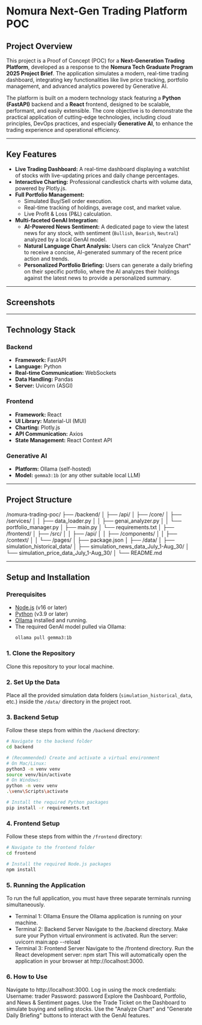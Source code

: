 # Nomura Next-Gen Trading Platform POC

## Project Overview

This project is a Proof of Concept (POC) for a **Next-Generation Trading Platform**, developed as a response to the **Nomura Tech Graduate Program 2025 Project Brief**. The application simulates a modern, real-time trading dashboard, integrating key functionalities like live price tracking, portfolio management, and advanced analytics powered by Generative AI.

The platform is built on a modern technology stack featuring a **Python (FastAPI)** backend and a **React** frontend, designed to be scalable, performant, and easily extensible. The core objective is to demonstrate the practical application of cutting-edge technologies, including cloud principles, DevOps practices, and especially **Generative AI**, to enhance the trading experience and operational efficiency.

---

## Key Features

-   **Live Trading Dashboard:** A real-time dashboard displaying a watchlist of stocks with live-updating prices and daily change percentages.
-   **Interactive Charting:** Professional candlestick charts with volume data, powered by Plotly.js.
-   **Full Portfolio Management:**
    -   Simulated Buy/Sell order execution.
    -   Real-time tracking of holdings, average cost, and market value.
    -   Live Profit & Loss (P&L) calculation.
-   **Multi-faceted GenAI Integration:**
    -   **AI-Powered News Sentiment:** A dedicated page to view the latest news for any stock, with sentiment (`Bullish`, `Bearish`, `Neutral`) analyzed by a local GenAI model.
    -   **Natural Language Chart Analysis:** Users can click "Analyze Chart" to receive a concise, AI-generated summary of the recent price action and trends.
    -   **Personalized Portfolio Briefing:** Users can generate a daily briefing on their specific portfolio, where the AI analyzes their holdings against the latest news to provide a personalized summary.

---

## Screenshots

---

## Technology Stack

### Backend
-   **Framework:** FastAPI
-   **Language:** Python
-   **Real-time Communication:** WebSockets
-   **Data Handling:** Pandas
-   **Server:** Uvicorn (ASGI)

### Frontend
-   **Framework:** React
-   **UI Library:** Material-UI (MUI)
-   **Charting:** Plotly.js
-   **API Communication:** Axios
-   **State Management:** React Context API

### Generative AI
-   **Platform:** Ollama (self-hosted)
-   **Model:** `gemma3:1b` (or any other suitable local LLM)

---

## Project Structure

/nomura-trading-poc/
├── /backend/
│ ├── /api/
│ ├── /core/
│ ├── /services/
│ │ ├── data_loader.py
│ │ ├── genai_analyzer.py
│ │ └── portfolio_manager.py
│ ├── main.py
│ └── requirements.txt
│
├── /frontend/
│ ├── /src/
│ │ ├── /api/
│ │ ├── /components/
│ │ ├── /context/
│ │ └── /pages/
│ ├── package.json
│
├── /data/
│ ├── simulation_historical_data/
│ ├── simulation_news_data_July_1-Aug_30/
│ └── simulation_price_data_July_1-Aug_30/
│
└── README.md


---

## Setup and Installation

### Prerequisites
-   [Node.js](https://nodejs.org/) (v16 or later)
-   [Python](https://www.python.org/downloads/) (v3.9 or later)
-   [Ollama](https://ollama.com/) installed and running.
-   The required GenAI model pulled via Ollama:
    ```bash
    ollama pull gemma3:1b
    ```

### 1. Clone the Repository
Clone this repository to your local machine.

### 2. Set Up the Data
Place all the provided simulation data folders (`simulation_historical_data`, etc.) inside the `/data/` directory in the project root.

### 3. Backend Setup
Follow these steps from within the `/backend` directory:
```bash
# Navigate to the backend folder
cd backend

# (Recommended) Create and activate a virtual environment
# On Mac/Linux:
python3 -m venv venv
source venv/bin/activate
# On Windows:
python -m venv venv
.\venv\Scripts\activate

# Install the required Python packages
pip install -r requirements.txt
```

### 4. Frontend Setup
Follow these steps from within the `/frontend` directory:
```bash
# Navigate to the frontend folder
cd frontend

# Install the required Node.js packages
npm install

```

### 5. Running the Application

To run the full application, you must have three separate terminals running simultaneously.
- Terminal 1: Ollama
    Ensure the Ollama application is running on your machine.
- Terminal 2: Backend Server
    Navigate to the /backend directory.
    Make sure your Python virtual environment is activated.
    Run the server:
    uvicorn main:app --reload
- Terminal 3: Frontend Server
    Navigate to the /frontend directory.
    Run the React development server:
    npm start
    This will automatically open the application in your browser at http://localhost:3000.

### 6. How to Use
Navigate to http://localhost:3000.
Log in using the mock credentials:
    Username: trader
    Password: password
Explore the Dashboard, Portfolio, and News & Sentiment pages.
Use the Trade Ticket on the Dashboard to simulate buying and selling stocks.
Use the "Analyze Chart" and "Generate Daily Briefing" buttons to interact with the GenAI features.

